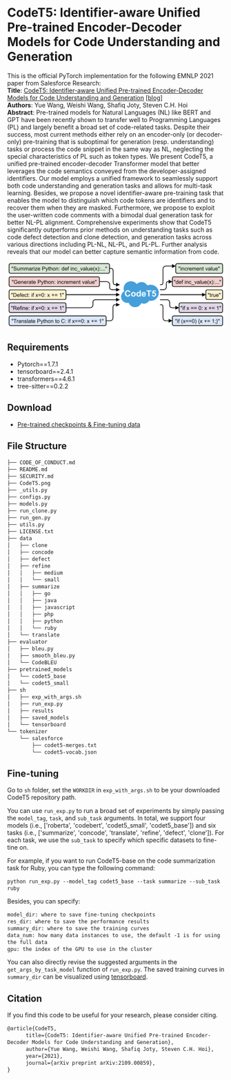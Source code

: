 # CodeT5: Identifier-aware Unified Pre-trained Encoder-Decoder Models for Code Understanding and Generation
This is the official PyTorch implementation for the following EMNLP 2021 paper from Salesforce Research: \
**Title**: [CodeT5: Identifier-aware Unified Pre-trained Encoder-Decoder Models for Code Understanding and Generation](https://arxiv.org/pdf/2109.00859.pdf) [[blog]](https://blog.einstein.ai/codet5/) \
**Authors**: Yue Wang, Weishi Wang, Shafiq Joty, Steven C.H. Hoi \
**Abstract**: 
Pre-trained models for Natural Languages (NL) like BERT and GPT have been recently shown to transfer well to Programming Languages (PL) and largely benefit a broad set of code-related tasks. Despite their success, most current methods either rely on an encoder-only (or decoder-only) pre-training that is suboptimal for generation (resp. understanding) tasks or process the code snippet in the same way as NL, neglecting the special characteristics of PL such as token types. We present CodeT5, a unified pre-trained encoder-decoder Transformer model that better leverages the code semantics conveyed from the developer-assigned identifiers. Our model employs a unified framework to seamlessly support both code understanding and generation tasks and allows for multi-task learning. Besides, we propose a novel identifier-aware pre-training task that enables the model to distinguish which code tokens are identifiers and to recover them when they are masked. Furthermore, we propose to exploit the user-written code comments with a bimodal dual generation task for better NL-PL alignment. Comprehensive experiments show that CodeT5 significantly outperforms prior methods on understanding tasks such as code defect detection and clone detection, and generation tasks across various directions including PL-NL, NL-PL, and PL-PL. Further analysis reveals that our model can better capture semantic information from code. 

![CodeT5 framework](CodeT5.png)

## Requirements
* Pytorch==1.7.1
* tensorboard==2.4.1
* transformers==4.6.1
* tree-sitter==0.2.2 
 
## Download 
* [Pre-trained checkpoints & Fine-tuning data](https://console.cloud.google.com/storage/browser/sfr-codet5-data-research)

## File Structure
```
├── CODE_OF_CONDUCT.md
├── README.md
├── SECURITY.md
├── CodeT5.png
├── _utils.py
├── configs.py
├── models.py
├── run_clone.py
├── run_gen.py
├── utils.py
├── LICENSE.txt
├── data
│   ├── clone
│   ├── concode
│   ├── defect
│   ├── refine
│   │   ├── medium
│   │   └── small
│   ├── summarize
│   │   ├── go
│   │   ├── java
│   │   ├── javascript
│   │   ├── php
│   │   ├── python
│   │   └── ruby
│   └── translate
├── evaluator
│   ├── bleu.py
│   ├── smooth_bleu.py
│   └── CodeBLEU
├── pretrained_models
│   └── codet5_base
│   └── codet5_small
├── sh
│   ├── exp_with_args.sh
│   ├── run_exp.py
│   ├── results
│   ├── saved_models
│   └── tensorboard
└── tokenizer
    └── salesforce
        ├── codet5-merges.txt
        └── codet5-vocab.json    
```

## Fine-tuning
Go to `sh` folder, set the `WORKDIR` in `exp_with_args.sh` to be your downloaded CodeT5 repository path.
 
You can use `run_exp.py` to run a broad set of experiments by simply passing the `model_tag`, `task`, and `sub_task` arguments. 
In total, we support four models (i.e., ['roberta', 'codebert', 'codet5_small', 'codet5_base']) and six tasks (i.e., ['summarize', 'concode', 'translate', 'refine', 'defect', 'clone']). 
For each task, we use the `sub_task` to specify which specific datasets to fine-tine on.
 
For example, if you want to run CodeT5-base on the code summarization task for Ruby, you can type the following command:
```
python run_exp.py --model_tag codet5_base --task summarize --sub_task ruby
```

Besides, you can specify:
```
model_dir: where to save fine-tuning checkpoints
res_dir: where to save the performance results 
summary_dir: where to save the training curves
data_num: how many data instances to use, the default -1 is for using the full data
gpu: the index of the GPU to use in the cluster
``` 
You can also directly revise the suggested arguments in the `get_args_by_task_model` function of `run_exp.py`. The saved training curves in `summary_dir` can be visualized using [tensorboard](https://pypi.org/project/tensorboard/).

## Citation
If you find this code to be useful for your research, please consider citing.
```
@article{CodeT5,
      title={CodeT5: Identifier-aware Unified Pre-trained Encoder-Decoder Models for Code Understanding and Generation}, 
      author={Yue Wang, Weishi Wang, Shafiq Joty, Steven C.H. Hoi},
      year={2021},
      journal={arXiv preprint arXiv:2109.00859},
}
```
